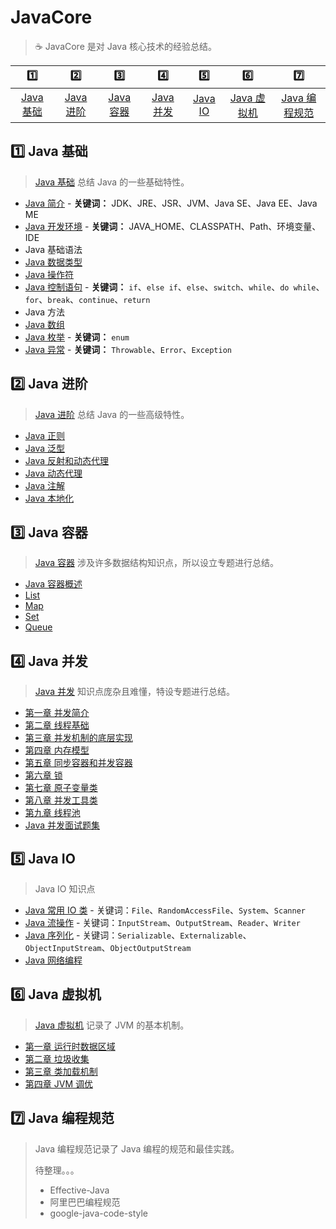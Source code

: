 # JavaCore

> :coffee: JavaCore 是对 Java 核心技术的经验总结。

|            :one:            |            :two:            |            :three:            |            :four:            |          :five:          |              :six:              |                :seven:                |
|:---------------------------:|:---------------------------:|:-----------------------------:|:----------------------------:|:------------------------:|:-------------------------------:|:-------------------------------------:|
| [Java 基础](#one-java-基础) | [Java 进阶](#two-java-进阶) | [Java 容器](#three-java-容器) | [Java 并发](#four-java-并发) | [Java IO](#five-java-io) | [Java 虚拟机](#six-java-虚拟机) | [Java 编程规范](#seven-java-编程规范) |

## :one: Java 基础

> [Java 基础](docs/basic) 总结 Java 的一些基础特性。

- [Java 简介](docs/basic/1-Java简介.md) - **关键词：** JDK、JRE、JSR、JVM、Java SE、Java EE、Java ME
- [Java 开发环境](docs/basic/2-Java开发环境.md) - **关键词：** JAVA_HOME、CLASSPATH、Path、环境变量、IDE
- Java 基础语法
- [Java 数据类型](docs/basic/Java数据类型.md)
- [Java 操作符](docs/basic/Java操作符.md)
- [Java 控制语句](docs/basic/Java控制语句.md) - **关键词：** `if`、`else if`、`else`、`switch`、`while`、`do while`、`for`、`break`、`continue`、`return`
- Java 方法
- [Java 数组](docs/basic/Java数组.md)
- [Java 枚举](docs/basic/Java枚举.md) - **关键词：** `enum`
- [Java 异常](docs/basic/Java异常.md) - **关键词：** `Throwable`、`Error`、`Exception`

## :two: Java 进阶

> [Java 进阶](docs/advanced) 总结 Java 的一些高级特性。

- [Java 正则](docs/advanced/Java正则.md)
- [Java 泛型](docs/advanced/Java泛型.md)
- [Java 反射和动态代理](docs/advanced/Java反射和动态代理.md)
- [Java 动态代理](docs/advanced/Java动态代理.md)
- [Java 注解](docs/advanced/Java注解.md)
- [Java 本地化](docs/advanced/Java本地化.md)

## :three: Java 容器

> [Java 容器](docs/container) 涉及许多数据结构知识点，所以设立专题进行总结。

- [Java 容器概述](docs/container/Java容器概述.md)
- [List](docs/container/List.md)
- [Map](docs/container/Map.md)
- [Set](docs/container/Set.md)
- [Queue](docs/container/Queue.md)

## :four: Java 并发

> [Java 并发](docs/concurrent) 知识点庞杂且难懂，特设专题进行总结。

- [第一章 并发简介](docs/concurrent/1-并发简介.md)
- [第二章 线程基础](docs/concurrent/2-线程基础.md)
- [第三章 并发机制的底层实现](docs/concurrent/3-并发机制的底层实现.md)
- [第四章 内存模型](docs/concurrent/4-内存模型.md)
- [第五章 同步容器和并发容器](docs/concurrent/5-同步容器和并发容器.md)
- [第六章 锁](docs/concurrent/6-锁.md)
- [第七章 原子变量类](docs/concurrent/7-原子变量类.md)
- [第八章 并发工具类](docs/concurrent/8-并发工具类.md)
- [第九章 线程池](docs/concurrent/9-线程池.md)
- [Java 并发面试题集](docs/concurrent/Java并发面试题集.md)

## :five: Java IO

> Java IO 知识点

- [Java 常用 IO 类](docs/io/Java常用IO类.md) - 关键词：`File`、`RandomAccessFile`、`System`、`Scanner`
- [Java 流操作](docs/io/Java流操作.md) - 关键词：`InputStream`、`OutputStream`、`Reader`、`Writer`
- [Java 序列化](docs/io/Java序列化.md) - 关键词：`Serializable`、`Externalizable`、`ObjectInputStream`、`ObjectOutputStream`
- [Java 网络编程](docs/io/Java网络编程.md)

## :six: Java 虚拟机

> [Java 虚拟机](docs/jvm) 记录了 JVM 的基本机制。

- [第一章 运行时数据区域](docs/jvm/1-运行时数据区域.md)
- [第二章 垃圾收集](docs/jvm/2-垃圾收集.md)
- [第三章 类加载机制](docs/jvm/3-类加载机制.md)
- [第四章 JVM 调优](docs/jvm/4-JVM调优.md)

## :seven: Java 编程规范

> Java 编程规范记录了 Java 编程的规范和最佳实践。
>
> 待整理。。。
>
> - Effective-Java
> - 阿里巴巴编程规范
> - google-java-code-style
